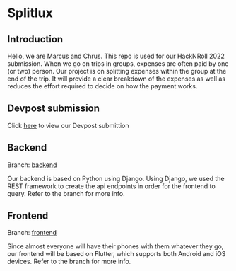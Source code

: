 # Splitlux

## Introduction
Hello, we are Marcus and Chrus. This repo is used for our HackNRoll 2022 submission. When we go on trips in groups, expenses are often paid by one (or two) person. Our project is on splitting expenses within the group at the end of the trip. It will provide a clear breakdown of the expenses as well as reduces the effort required to decide on how the payment works.

## Devpost submission
Click [here](https://devpost.com/software/splitlux) to view our Devpost submittion

## Backend
Branch: [backend](https://github.com/marcuspeh/Splitlux/tree/backend)

Our backend is based on Python using Django. Using Django, we used the REST framework to create the api endpoints in order for the frontend to query. Refer to the branch for more info.

## Frontend
Branch: [frontend](https://github.com/marcuspeh/Splitlux/blob/frontend)

Since almost everyone will have their phones with them whatever they go, our frontend will be based on Flutter, which supports both Android and iOS devices. Refer to the branch for more info.
